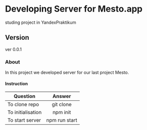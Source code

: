 # Developing Server for Mesto.app
studing project in YandexPraktikum
## Version
ver 0.0.1
### About
In this project we developed server for our last project Mesto.
#### Instruction
| Question | Answer |
|----------------|:---------:|
| To clone repo | git clone |
| To initialisation | npm init |
| To start server| npm run start |

